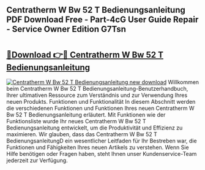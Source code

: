 ## Centratherm W Bw 52 T Bedienungsanleitung PDF Download Free - Part-4cG User Guide Repair - Service Owner Edition G7Tsn

# <h2><a href="http://df2wgi.blite.top/?on=Centratherm+W+Bw+52+T+Bedienungsanleitung">🔗Download 👉🔴 Centratherm W Bw 52 T Bedienungsanleitung</a></h2>

[![Centratherm W Bw 52 T Bedienungsanleitung new download](https://i.imgur.com/lujVjoI.png)](http://df2wgi.blite.top/?on=Centratherm+W+Bw+52+T+Bedienungsanleitung)
Willkommen beim Centratherm W Bw 52 T Bedienungsanleitung-Benutzerhandbuch, Ihrer ultimativen Ressource zum Verständnis und zur Verwendung Ihres neuen Produkts. Funktionen und Funktionalität In diesem Abschnitt werden die verschiedenen Funktionen und Funktionen Ihres neuen Centratherm W Bw 52 T Bedienungsanleitung erläutert. Mit Funktionen wie der Funktionsliste wurde Ihr neues Centratherm W Bw 52 T Bedienungsanleitung entwickelt, um die Produktivität und Effizienz zu maximieren. Wir glauben, dass das Centratherm W Bw 52 T BedienungsanleitungD ein wesentlicher Leitfaden für Ihr Bestreben war, die Funktionen und Fähigkeiten Ihres neuen Artikels zu verstehen. Wenn Sie Hilfe benötigen oder Fragen haben, steht Ihnen unser Kundenservice-Team jederzeit zur Verfügung.
